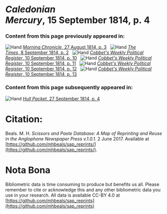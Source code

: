 # *Caledonian Mercury*, 15 September 1814, p. 4  
  
### Content from this page previously appeared in:  
![Hand](http://scissorsandpaste.net/wp-content/uploads/2017/06/smallhandpointer.png) [*Morning Chronicle*, 27 August 1814, p. 3](https://mhbeals.github.io/sap_html/Morning-Chronicle/Morning-Chronicle-27-August-1814-p-3)  
![Hand](http://scissorsandpaste.net/wp-content/uploads/2017/06/smallhandpointer.png) [*The Times*, 8 September 1814, p. 2](https://mhbeals.github.io/sap_html/The-Times/The-Times-8-September-1814-p-2)  
![Hand](http://scissorsandpaste.net/wp-content/uploads/2017/06/smallhandpointer.png) [*Cobbet's Weekly Political Register*, 10 September 1814, p. 10](https://mhbeals.github.io/sap_html/Cobbet's-Weekly-Political-Register/Cobbet's-Weekly-Political-Register-10-September-1814-p-10)  
![Hand](http://scissorsandpaste.net/wp-content/uploads/2017/06/smallhandpointer.png) [*Cobbet's Weekly Political Register*, 10 September 1814, p. 11](https://mhbeals.github.io/sap_html/Cobbet's-Weekly-Political-Register/Cobbet's-Weekly-Political-Register-10-September-1814-p-11)  
![Hand](http://scissorsandpaste.net/wp-content/uploads/2017/06/smallhandpointer.png) [*Cobbet's Weekly Political Register*, 10 September 1814, p. 12](https://mhbeals.github.io/sap_html/Cobbet's-Weekly-Political-Register/Cobbet's-Weekly-Political-Register-10-September-1814-p-12)  
![Hand](http://scissorsandpaste.net/wp-content/uploads/2017/06/smallhandpointer.png) [*Cobbet's Weekly Political Register*, 10 September 1814, p. 13](https://mhbeals.github.io/sap_html/Cobbet's-Weekly-Political-Register/Cobbet's-Weekly-Political-Register-10-September-1814-p-13)  
  
### Content from this page subsequently appeared in:  
![Hand](http://scissorsandpaste.net/wp-content/uploads/2017/06/smallhandpointer.png) [*Hull Packet*, 27 September 1814, p. 4](https://mhbeals.github.io/sap_html/Hull-Packet/Hull-Packet-27-September-1814-p-4)  


# Citation: 

Beals. M. H. *Scissors and Paste Database: A Map of Reprinting and Reuse in the Anglophone Newspaper Press v.1.0.1.* 2 June 2017. Available at [https://github.com/mhbeals/sap_reprints/](https://github.com/mhbeals/sap_reprints/). 

# Nota Bona

Bibliometric data is time consuming to produce but benefits us all. Please remember to cite or acknowledge this and any other bibliometric data you use in your research. All data is available CC-BY 4.0 at [https://github.com/mhbeals/sap_reprints](https://github.com/mhbeals/sap_reprints)
